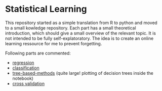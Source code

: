 # Statistical Learning
This repository started as a simple translation from R to python and moved to a small kowledge repository. Each part has a small theoretical introduction, which should give a small overview of the relevant topic. It is not intended to be fully self-explatoratory. The idea is to create an online learning ressource for me to prevent forgetting.

Following parts are commented:
- [regression](https://github.com/SteffenHaeussler/statistical_learning/blob/master/python/regression.ipynb)
- [classification](https://github.com/SteffenHaeussler/statistical_learning/blob/master/python/classification.ipynb)
- [tree-based-methods](https://github.com/SteffenHaeussler/statistical_learning/blob/master/python/tree_based_methods.ipynb) (quite large! plotting of decision trees inside the notebook)
- [cross validation](https://github.com/SteffenHaeussler/statistical_learning/blob/master/python/cross_validation.ipynb)


